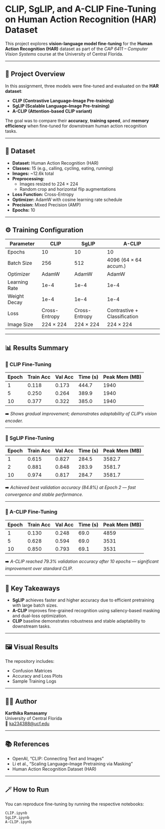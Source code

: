 # CLIP, SgLIP, and A-CLIP Fine-Tuning on Human Action Recognition (HAR) Dataset

This project explores **vision-language model fine-tuning** for the **Human Action Recognition (HAR)** dataset as part of the *CAP 6411 – Computer Vision Systems* course at the University of Central Florida.

---

## 📘 Project Overview

In this assignment, three models were fine-tuned and evaluated on the **HAR dataset**:

- **CLIP (Contrastive Language–Image Pre-training)**  
- **SgLIP (Scalable Language–Image Pre-training)**  
- **A-CLIP (Attention-based CLIP variant)**  

The goal was to compare their **accuracy**, **training speed**, and **memory efficiency** when fine-tuned for downstream human action recognition tasks.

---

## 🧠 Dataset

- **Dataset:** Human Action Recognition (HAR)
- **Classes:** 15 (e.g., calling, cycling, eating, running)
- **Images:** ~12.6k total
- **Preprocessing:**
  - Images resized to 224 × 224
  - Random crop and horizontal flip augmentations
- **Loss Function:** Cross-Entropy  
- **Optimizer:** AdamW with cosine learning rate schedule  
- **Precision:** Mixed Precision (AMP)  
- **Epochs:** 10  

---

## ⚙️ Training Configuration

| Parameter | CLIP | SgLIP | A-CLIP |
|------------|------|-------|--------|
| Epochs | 10 | 10 | 10 |
| Batch Size | 256 | 512 | 4096 (64 × 64 accum.) |
| Optimizer | AdamW | AdamW | AdamW |
| Learning Rate | 1e-4 | 1e-4 | 1e-4 |
| Weight Decay | 1e-4 | 1e-4 | 1e-4 |
| Loss | Cross-Entropy | Cross-Entropy | Contrastive + Classification |
| Image Size | 224 × 224 | 224 × 224 | 224 × 224 |

---

## 📊 Results Summary

### 🔹 CLIP Fine-Tuning
| Epoch | Train Acc | Val Acc | Time (s) | Peak Mem (MB) |
|:------|:-----------|:---------|:----------|:----------------|
| 1 | 0.118 | 0.173 | 444.7 | 1940 |
| 5 | 0.250 | 0.264 | 389.9 | 1940 |
| 10 | 0.377 | 0.322 | 385.0 | 1940 |

➡️ *Shows gradual improvement; demonstrates adaptability of CLIP’s vision encoder.*

---

### 🔹 SgLIP Fine-Tuning
| Epoch | Train Acc | Val Acc | Time (s) | Peak Mem (MB) |
|:------|:-----------|:---------|:----------|:----------------|
| 1 | 0.615 | 0.827 | 284.5 | 3582.7 |
| 2 | 0.881 | 0.848 | 283.9 | 3581.7 |
| 10 | 0.974 | 0.817 | 284.7 | 3581.7 |

➡️ *Achieved best validation accuracy (84.8%) at Epoch 2 — fast convergence and stable performance.*

---

### 🔹 A-CLIP Fine-Tuning
| Epoch | Train Acc | Val Acc | Time (s) | Peak Mem (MB) |
|:------|:-----------|:---------|:----------|:----------------|
| 1 | 0.130 | 0.248 | 69.0 | 4859 |
| 5 | 0.628 | 0.594 | 69.0 | 3531 |
| 10 | 0.850 | 0.793 | 69.1 | 3531 |

➡️ *A-CLIP reached 79.3% validation accuracy after 10 epochs — significant improvement over standard CLIP.*

---

## 🧩 Key Takeaways

- **SgLIP** achieves faster and higher accuracy due to efficient pretraining with large batch sizes.  
- **A-CLIP** improves fine-grained recognition using saliency-based masking and dual-loss optimization.  
- **CLIP** baseline demonstrates robustness and stable adaptability to downstream tasks.

---

## 🖼️ Visual Results

The repository includes:
- Confusion Matrices  
- Accuracy and Loss Plots  
- Sample Training Logs  

---

## 👩‍💻 Author

**Karthika Ramasamy**  
University of Central Florida  
📧 [ka234388@ucf.edu](mailto:ka234388@ucf.edu)

---

## 📚 References

- OpenAI, “CLIP: Connecting Text and Images”
- Li et al., “Scaling Language–Image Pretraining via Masking”
- Human Action Recognition Dataset (HAR)

---

## 🪄 How to Run

You can reproduce fine-tuning by running the respective notebooks:
```bash
CLIP.ipynb
SgLIP.ipynb
A-CLIP.ipynb
